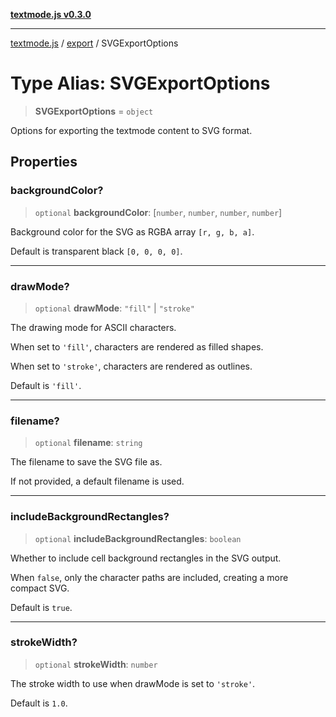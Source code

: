 [**textmode.js v0.3.0**](../../../../README.md)

***

[textmode.js](../../../../README.md) / [export](../README.md) / SVGExportOptions

# Type Alias: SVGExportOptions

> **SVGExportOptions** = `object`

Options for exporting the textmode content to SVG format.

## Properties

### backgroundColor?

> `optional` **backgroundColor**: \[`number`, `number`, `number`, `number`\]

Background color for the SVG as RGBA array `[r, g, b, a]`.

Default is transparent black `[0, 0, 0, 0]`.

***

### drawMode?

> `optional` **drawMode**: `"fill"` \| `"stroke"`

The drawing mode for ASCII characters.

When set to `'fill'`, characters are rendered as filled shapes.

When set to `'stroke'`, characters are rendered as outlines.

Default is `'fill'`.

***

### filename?

> `optional` **filename**: `string`

The filename to save the SVG file as. 

If not provided, a default filename is used.

***

### includeBackgroundRectangles?

> `optional` **includeBackgroundRectangles**: `boolean`

Whether to include cell background rectangles in the SVG output.

When `false`, only the character paths are included, creating a more compact SVG.

Default is `true`.

***

### strokeWidth?

> `optional` **strokeWidth**: `number`

The stroke width to use when drawMode is set to `'stroke'`.

Default is `1.0`.

